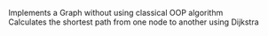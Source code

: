 Implements a Graph without using classical OOP algorithm  
Calculates the shortest path from one node to another using Dijkstra
